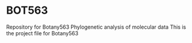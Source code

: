 # BOT563
Repository for Botany563 Phylogenetic analysis of molecular data
This is the project file for Botany563
